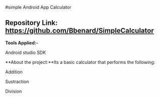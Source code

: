 
#simple Android App Calculator


**Repository Link:** https://github.com/Bbenard/SimpleCalculator
-

**Tools Applied:-**

Android studio SDK

**About the project:**Its a basic calculator that performs the following:

Addition

 Sustraction

Division
 
 











